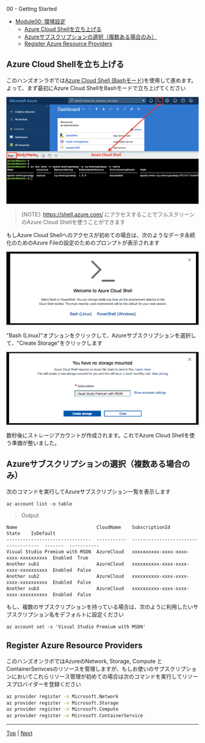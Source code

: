 00 - Getting Started

<!-- TOC -->
- [Module00: 環境設定](#module00-%E7%92%B0%E5%A2%83%E8%A8%AD%E5%AE%9A)
  - [Azure Cloud Shellを立ち上げる](#azure-cloud-shell%E3%82%92%E7%AB%8B%E3%81%A1%E4%B8%8A%E3%81%92%E3%82%8B)
  - [Azureサブスクリプションの選択（複数ある場合のみ）](#azure%E3%82%B5%E3%83%96%E3%82%B9%E3%82%AF%E3%83%AA%E3%83%97%E3%82%B7%E3%83%A7%E3%83%B3%E3%81%AE%E9%81%B8%E6%8A%9E%E8%A4%87%E6%95%B0%E3%81%82%E3%82%8B%E5%A0%B4%E5%90%88%E3%81%AE%E3%81%BF)
  - [Register Azure Resource Providers](#register-azure-resource-providers)

## Azure Cloud Shellを立ち上げる

このハンズオンラボでは[Azure Cloud Shell (Bashモード)](https://docs.microsoft.com/en-us/azure/cloud-shell/overview)を使用して進めます。よって、まず最初にAzure Cloud ShellをBashモードで立ち上げてください

![](../../assets/cloud-shell-open-bash.png)

>[NOTE]: https://shell.azure.com/ にアクセスすることでフルスクリーンのAzure Cloud Shellを使うことができます

もしAzure Cloud Shellへのアクセスが初めての場合は、次のようなデータ永続化のためのAzure Fileの設定のためのプロンプトが表示されます

![](../../assets/cloud-shell-welcome.png)

"Bash (Linux)"オプションをクリックして、Azureサブスクリプションを選択して、"Create Storage"をクリックします

![](../../assets/cloud-shell-no-storage-mounted.png)

数秒後にストレージアカウントが作成されます。これでAzure Cloud Shellを使う準備が整いました。

## Azureサブスクリプションの選択（複数ある場合のみ）

次のコマンドを実行してAzureサブスクリプション一覧を表示します

```
az account list -o table
```
> Output
```
Name                             CloudName    SubscriptionId                        State    IsDefault
-------------------------------  -----------  ------------------------------------  -------  -----------
Visual Studio Premium with MSDN  AzureCloud   xxxxxxxxxx-xxxx-xxxx-xxxx-xxxxxxxxxx  Enabled  True
Another sub1                     AzureCloud   xxxxxxxxxx-xxxx-xxxx-xxxx-xxxxxxxxxx  Enabled  False
Another sub2                     AzureCloud   xxxxxxxxxx-xxxx-xxxx-xxxx-xxxxxxxxxx  Enabled  False
Another sub3                     AzureCloud   xxxxxxxxxx-xxxx-xxxx-xxxx-xxxxxxxxxx  Enabled  False
```

もし、複数のサブスクリプションを持っている場合は、次のように利用したいサブスクリプション名をデフォルトに設定ください

```
az account set -s 'Visual Studio Premium with MSDN'
```

## Register Azure Resource Providers

このハンズオンラボではAzureのNetwork, Storage, Compute と ContainerSerivcesのリソースを管理しますが、もしお使いのサブスクリプションにおいてこれらリソース管理が初めての場合は次のコマンドを実行してリソースプロバイダーを登録ください

```sh
az provider register -n Microsoft.Network
az provider register -n Microsoft.Storage
az provider register -n Microsoft.Compute
az provider register -n Microsoft.ContainerService
```

---
[Top](../../README.md) | [Next](../01-setup-terraform/README.md)